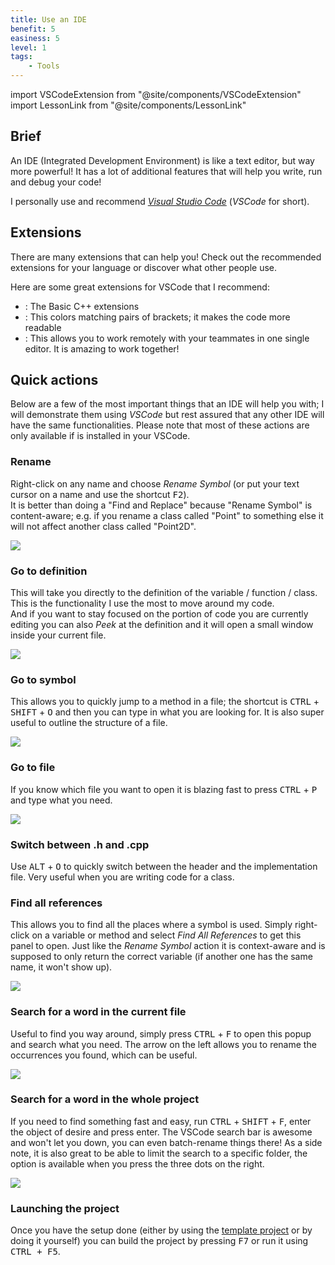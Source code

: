 ```yaml
---
title: Use an IDE
benefit: 5
easiness: 5
level: 1
tags:
    - Tools
---
```

import VSCodeExtension from "@site/components/VSCodeExtension"
import LessonLink from "@site/components/LessonLink"

## Brief

An IDE (Integrated Development Environment) is like a text editor, but way more powerful! It has a lot of additional features that will help you write, run and debug your code!

I personally use and recommend [*Visual Studio Code*](https://code.visualstudio.com/) (*VSCode* for short).

## Extensions

There are many extensions that can help you! Check out the recommended extensions for your language or discover what other people use.

Here are some great extensions for VSCode that I recommend:

- <VSCodeExtension id="ms-vscode.cpptools-extension-pack"/>: The Basic C++ extensions
- <VSCodeExtension id="coenraads.bracket-pair-colorizer-2"/>: This colors matching pairs of brackets; it makes the code more readable
- <VSCodeExtension id="ms-vsliveshare.vsliveshare"/>: This allows you to work remotely with your teammates in one single editor. It is amazing to work together!

## Quick actions

Below are a few of the most important things that an IDE will help you with; I will demonstrate them using *VSCode* but rest assured that any other IDE will have the same functionalities. Please note that most of these actions are only available if <VSCodeExtension id="ms-vscode.cpptools-extension-pack"/> is installed in your VSCode.

### Rename

Right-click on any name and choose *Rename Symbol* (or put your text cursor on a name and use the shortcut <kbd>F2</kbd>).<br/>
It is better than doing a "Find and Replace" because "Rename Symbol" is content-aware; e.g. if you rename a class called "Point" to something else it will not affect another class called "Point2D".

![](./img/rename.png)

### Go to definition

This will take you directly to the definition of the variable / function / class. This is the functionality I use the most to move around my code.<br/>
And if you want to stay focused on the portion of code you are currently editing you can also *Peek* at the definition and it will open a small window inside your current file.

![](./img/go-to-definition.png)

### Go to symbol

This allows you to quickly jump to a method in a file; the shortcut is <kbd>CTRL</kbd> + <kbd>SHIFT</kbd> + <kbd>O</kbd> and then you can type in what you are looking for. It is also super useful to outline the structure of a file.

![](./img/go-to-symbol.png)

### Go to file

If you know which file you want to open it is blazing fast to press <kbd>CTRL</kbd> + <kbd>P</kbd> and type what you need.

![](./img/go-to-file.png)

### Switch between .h and .cpp

Use <kbd>ALT</kbd> + <kbd>O</kbd> to quickly switch between the header and the implementation file. Very useful when you are writing code for a class.

### Find all references

This allows you to find all the places where a symbol is used. Simply right-click on a variable or method and select *Find All References* to get this panel to open. Just like the *Rename Symbol* action it is context-aware and is supposed to only return the correct variable (if another one has the same name, it won't show up).

![](./img/find-all-references.png)

### Search for a word in the current file

Useful to find you way around, simply press <kbd>CTRL</kbd> + <kbd>F</kbd> to open this popup and search what you need. The arrow on the left allows you to rename the occurrences you found, which can be useful.

![](./img/search-current-file.png)

### Search for a word in the whole project

If you need to find something fast and easy, run <kbd>CTRL</kbd> + <kbd>SHIFT</kbd> + <kbd>F</kbd>, enter the object of desire and press enter. The VSCode search bar is awesome and won't let you down, you can even batch-rename things there! As a side note, it is also great to be able to limit the search to a specific folder, the option is available when you press the three dots on the right.

![](./img/search-whole-project.png)

### Launching the project

Once you have the <LessonLink slug="cmake" text="CMake"/> setup done (either by using the [template project](https://github.com/JulesFouchy/Simple-Cpp-Setup) or by doing it yourself) you can build the project by pressing <kbd>F7</kbd> or run it using <kbd>CTRL + F5</kbd>.
